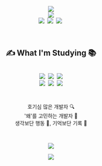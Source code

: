 <!-- Top banner -->
<div align="center"><img src="https://capsule-render.vercel.app/api?type=waving&color=f7d49b&height=250&section=header&text=Hello,%20I'm%20Jeong&fontSize=70&fontColor=ffffff&animation=twinkling&fontAlign=50&fontAlignY=35&desc=who%20wanna%20be%20Front-End%20Developer&descSize=25&descAlign=50&descAlignY=52" /></div>

<!-- A visitor counter & SNS link icons -->
<div align="center">
  <a href="https://hits.seeyoufarm.com"><img src="https://hits.seeyoufarm.com/api/count/incr/badge.svg?url=https%3A%2F%2Fgithub.com%2FJeong-jj&count_bg=%23FFDE83&title_bg=%23FFA911&icon=github.svg&icon_color=%23E7E7E7&title=Welcome&edge_flat=false"/></a>
</div>

<div align="center">
  <a href="https://velog.io/@rgfdds98"><img src="https://img.shields.io/badge/JJeong.log-white?style=flat-square&logo=Velog&logoColor=white&color=20C997"/></a>&nbsp;
  <a href="https://www.instagram.com/ot.zoa/"><img src="https://img.shields.io/badge/Instagram-white?style=flat-square&logo=Instagram&logoColor=white&color=E4405F"/></a>&nbsp;
  <a href="mailto:rgfdds98@gmail.com"><img src="https://img.shields.io/badge/Gmail-white?style=flat-square&logo=Gmail&logoColor=white&color=EA4335"/></a>&nbsp;
</div>

<br/>
<br/>

<h2 align="center">✍ What I'm Studying 📚</h2>

<br/>

<!-- Tech stacks & Velog banner -->
<div align="center">
  <div style="margin-bottom: 12px;">
    <img src="https://img.shields.io/badge/HTML5-white?style=flat-square&logo=HTML5&logoColor=white&color=E34F26"/>&nbsp;
    <img src="https://img.shields.io/badge/CSS3-white?style=flat-square&logo=CSS3&logoColor=white&color=1572B6"/>&nbsp;
    <img src="https://img.shields.io/badge/JavaScript-black?style=flat-square&logo=JavaScript&logoColor=black&color=F7DF1E"/>
    <br/>
    <img src="https://img.shields.io/badge/jQuery-white?style=flat-square&logo=jQuery&logoColor=white&color=0769AD"/>&nbsp;
    <img src="https://img.shields.io/badge/React-black?style=flat-square&logo=React&logoColor=black&color=61DAFB"/>&nbsp;
    <img src="https://img.shields.io/badge/Git-white?style=flat-square&logo=Git&logoColor=white&color=F05032"/>
  </div>

  <br/>

  <p>호기심 많은 개발자 🔍<br/>'왜'를 고민하는 개발자 🤔<br/>생각보단 행동 👏, 기억보단 기록 📝</p>
  
  <br/>

<a href="https://velog.io/@rgfdds98"><img src="https://velog-readme-stats.vercel.app/api?name=rgfdds98"/></a>

</div>

<div align="center"><img src="https://capsule-render.vercel.app/api?type=waving&color=f7d49b&height=150&section=footer" /></div>

<br/>

<!--
**Jeong-jj/Jeong-jj** is a ✨ _special_ ✨ repository because its `README.md` (this file) appears on your GitHub profile.

Here are some ideas to get you started:

- 🔭 I’m currently working on ...
- 🌱 I’m currently learning ...
- 👯 I’m looking to collaborate on ...
- 🤔 I’m looking for help with ...
- 💬 Ask me about ...
- 📫 How to reach me: ...
- 😄 Pronouns: ...
- ⚡ Fun fact: ...
-->
